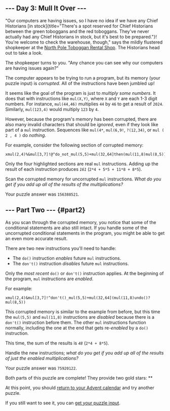 ## \-\-- Day 3: Mull It Over \-\--

\"Our computers are having issues, so I have no idea if we have any
Chief Historians [in
stock]{title="There's a spot reserved for Chief Historians between the green toboggans and the red toboggans. They've never actually had any Chief Historians in stock, but it's best to be prepared."}!
You\'re welcome to check the warehouse, though,\" says the mildly
flustered shopkeeper at the [North Pole Toboggan Rental
Shop](/2020/day/2). The Historians head out to take a look.

The shopkeeper turns to you. \"Any chance you can see why our computers
are having issues again?\"

The computer appears to be trying to run a program, but its memory (your
puzzle input) is *corrupted*. All of the instructions have been jumbled
up!

It seems like the goal of the program is just to *multiply some
numbers*. It does that with instructions like `mul(X,Y)`, where `X` and
`Y` are each 1-3 digit numbers. For instance, `mul(44,46)` multiplies
`44` by `46` to get a result of `2024`. Similarly, `mul(123,4)` would
multiply `123` by `4`.

However, because the program\'s memory has been corrupted, there are
also many invalid characters that should be *ignored*, even if they look
like part of a `mul` instruction. Sequences like `mul(4*`, `mul(6,9!`,
`?(12,34)`, or `mul ( 2 , 4 )` do *nothing*.

For example, consider the following section of corrupted memory:

    xmul(2,4)%&mul[3,7]!@^do_not_mul(5,5)+mul(32,64]then(mul(11,8)mul(8,5))

Only the four highlighted sections are real `mul` instructions. Adding
up the result of each instruction produces *`161`*
(`2*4 + 5*5 + 11*8 + 8*5`).

Scan the corrupted memory for uncorrupted `mul` instructions. *What do
you get if you add up all of the results of the multiplications?*

Your puzzle answer was `156388521`.

## \-\-- Part Two \-\-- {#part2}

As you scan through the corrupted memory, you notice that some of the
conditional statements are also still intact. If you handle some of the
uncorrupted conditional statements in the program, you might be able to
get an even more accurate result.

There are two new instructions you\'ll need to handle:

-   The `do()` instruction *enables* future `mul` instructions.
-   The `don't()` instruction *disables* future `mul` instructions.

Only the *most recent* `do()` or `don't()` instruction applies. At the
beginning of the program, `mul` instructions are *enabled*.

For example:

    xmul(2,4)&mul[3,7]!^don't()_mul(5,5)+mul(32,64](mul(11,8)undo()?mul(8,5))

This corrupted memory is similar to the example from before, but this
time the `mul(5,5)` and `mul(11,8)` instructions are *disabled* because
there is a `don't()` instruction before them. The other `mul`
instructions function normally, including the one at the end that gets
re-*enabled* by a `do()` instruction.

This time, the sum of the results is *`48`* (`2*4 + 8*5`).

Handle the new instructions; *what do you get if you add up all of the
results of just the enabled multiplications?*

Your puzzle answer was `75920122`.

Both parts of this puzzle are complete! They provide two gold stars:
\*\*

At this point, you should [return to your Advent calendar](/2024) and
try another puzzle.

If you still want to see it, you can [get your puzzle
input](3/input).

